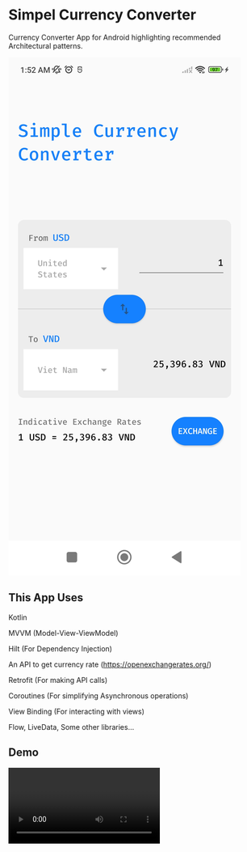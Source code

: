 # Simpel Currency Converter
Currency Converter App for Android highlighting recommended Architectural patterns.


<img src="https://github.com/AKaLee-IK27/OnlineTest-TymeX/blob/main/Media/ScreenShot.jpg?raw=true" > 

## This App Uses

Kotlin

MVVM (Model-View-ViewModel)

Hilt (For Dependency Injection)

An API to get currency rate (https://openexchangerates.org/)

Retrofit (For making API calls)

Coroutines (For simplifying Asynchronous operations)

View Binding (For interacting with views)

Flow, LiveData, Some other libraries...


## Demo

<video src="https://github.com/AKaLee-IK27/OnlineTest-TymeX/blob/main/Media/Demo.mp4">
